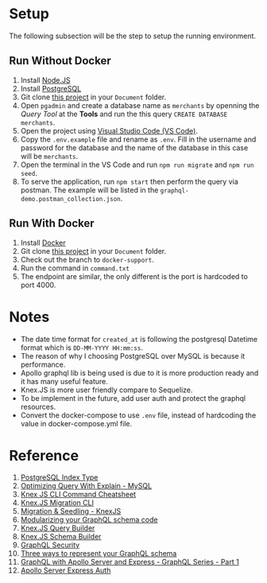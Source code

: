 # Setup
The following subsection will be the step to setup the running environment.

## Run Without Docker
1. Install [Node.JS](https://nodejs.org/en/)
2. Install [PostgreSQL](https://www.postgresql.org/download/)
3. Git clone [this project](https://github.com/lauyh/graphql-demo) in your `Document` folder.
4. Open `pgadmin` and create a database name as `merchants` by openning the *Query Tool* at the **Tools** and run the this query `CREATE DATABASE merchants`.
5. Open the project using [Visual Studio Code (VS Code)](https://code.visualstudio.com/).
6. Copy the `.env.example` file and rename as `.env`. Fill in the username and password for the database and the name of the database in this case will be `merchants`.
7. Open the terminal in the VS Code and run `npm run migrate` and `npm run seed`.
8. To serve the application, run `npm start` then perform the query via postman. The example will be listed in the `graphql-demo.postman_collection.json`.

## Run With Docker
1. Install [Docker](https://www.docker.com/)
2. Git clone [this project](https://github.com/lauyh/graphql-demo) in your `Document` folder.
3. Check out the branch to `docker-support`.
4. Run the command in `command.txt`
5. The endpoint are similar, the only different is the port is hardcoded to port 4000.
# Notes
- The date time format for `created_at` is following the postgresql Datetime format which is `DD-MM-YYYY HH:mm:ss`.
- The reason of why I choosing PostgreSQL over MySQL is because it performance.
- Apollo graphql lib is being used is due to it is more production ready and it has many useful feature.
- Knex.JS is more user friendly compare to Sequelize.
- To be implement  in the future, add user auth and protect the graphql resources.
- Convert the docker-compose to use `.env` file, instead of hardcoding the value in docker-compose.yml file.
# Reference
1. [PostgreSQL Index Type](https://www.postgresql.org/docs/current/indexes-types.html)
2. [Optimizing Query With Explain - MySQL](https://dev.mysql.com/doc/refman/5.7/en/using-explain.html)
3. [Knex JS CLI Command Cheatsheet](https://devhints.io/knex)
4. [Knex.JS Migration CLI](https://knexjs.org/guide/migrations.html)
5. [Migration & Seedling - KnexJS](https://gist.github.com/NigelEarle/70db130cc040cc2868555b29a0278261)
6. [Modularizing your GraphQL schema code](https://www.apollographql.com/blog/backend/schema-design/modularizing-your-graphql-schema-code/)
7. [Knex.JS Query Builder](https://knexjs.org/guide/query-builder.html)
8. [Knex.JS Schema Builder](https://knexjs.org/guide/schema-builder.html)
9. [GraphQL Security](https://atheros.ai/blog/graphql-security-in-node-js-project)
10. [Three ways to represent your GraphQL schema](https://www.apollographql.com/blog/backend/schema-design/three-ways-to-represent-your-graphql-schema/)
11. [GraphQL with Apollo Server and Express - GraphQL Series - Part 1](https://cloudnweb.dev/2019/06/graphql-with-apollo-server-and-express-graphql-series-part-1/)
12. [Apollo Server Express Auth](https://github.com/nandymandy1/apollo-server-express-auth)
